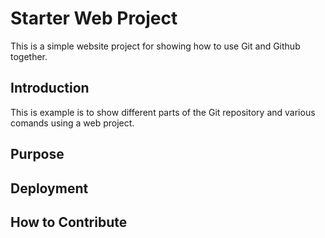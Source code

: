 # Starter Web Project

This is a simple website project for showing how to use Git and Github together.

## Introduction

This is example is to show different parts of the Git repository and various comands using a web project.

## Purpose

## Deployment

## How to Contribute